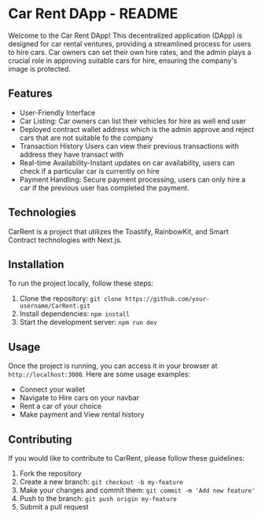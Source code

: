 # Car Rent DApp - README

Welcome to the Car Rent DApp! This decentralized application (DApp) is designed for car rental ventures, providing a streamlined process for users to hire cars. Car owners can set their own hire rates, and the admin plays a crucial role in approving suitable cars for hire, ensuring the company's image is protected.


## Features

- User-Friendly Interface
- Car Listing: Car owners can list their vehicles for hire as well end user
- Deployed contract wallet address which is the admin approve and reject cars that are not suitable fo the company 
- Transaction History Users can view their previous transactions with address they have transact with 
- Real-time Availability-Instant updates on car availability, users can check if a particular car is currently on hire
- Payment Handling: Secure payment processing, users can only hire a car if the previous user has completed the payment.

## Technologies
CarRent is a project that utilizes the Toastify, RainbowKit, and Smart Contract technologies with Next.js.

## Installation

To run the project locally, follow these steps:

1. Clone the repository: `git clone https://github.com/your-username/CarRent.git`
2. Install dependencies: `npm install`
3. Start the development server: `npm run dev`

## Usage

Once the project is running, you can access it in your browser at `http://localhost:3000`. Here are some usage examples:

- Connect your wallet
- Navigate to Hire cars on your navbar
- Rent a car of your choice
- Make payment and View rental history

## Contributing

If you would like to contribute to CarRent, please follow these guidelines:

1. Fork the repository
2. Create a new branch: `git checkout -b my-feature`
3. Make your changes and commit them: `git commit -m 'Add new feature'`
4. Push to the branch: `git push origin my-feature`
5. Submit a pull request
